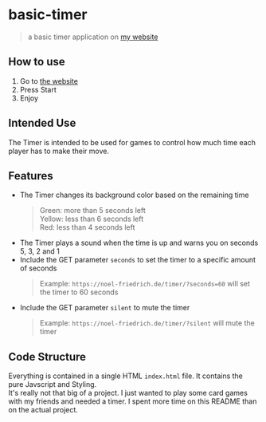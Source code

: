 # basic-timer
> a basic timer application on [my website](https://noel-friedrich.de/timer/)

## How to use
1. Go to [the website](https://noel-friedrich.de/timer/)
2. Press Start
3. Enjoy

## Intended Use
The Timer is intended to be used for games to control how
much time each player has to make their move.

## Features
- The Timer changes its background color based on the remaining time
  > Green: more than 5 seconds left  
  > Yellow: less than 6 seconds left  
  > Red: less than 4 seconds left  
- The Timer plays a sound when the time is up and warns you on seconds 5, 3, 2 and 1
- Include the GET parameter `seconds` to set the timer to a specific amount of seconds
  > Example: `https://noel-friedrich.de/timer/?seconds=60` will set the timer to 60 seconds
- Include the GET parameter `silent` to mute the timer
  > Example: `https://noel-friedrich.de/timer/?silent` will mute the timer

## Code Structure
Everything is contained in a single HTML `index.html` file. It contains the pure Javscript and Styling.  
It's really not that big of a project. I just wanted to play some card games with my friends and needed a timer.
I spent more time on this README than on the actual project.